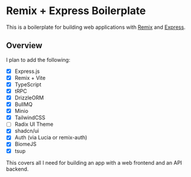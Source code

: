 # Remix + Express Boilerplate

This is a boilerplate for building web applications with [Remix](https://remix.run) and [Express](https://expressjs.com/).

## Overview

I plan to add the following:

- [x] Express.js
- [x] Remix + Vite
- [x] TypeScript
- [x] tRPC
- [x] DrizzleORM
- [x] BullMQ
- [x] Minio
- [x] TailwindCSS
- [ ] Radix UI Theme
- [x] shadcn/ui
- [x] Auth (via Lucia or remix-auth)
- [x] BiomeJS
- [x] tsup

This covers all I need for building an app with a web frontend and an API backend.